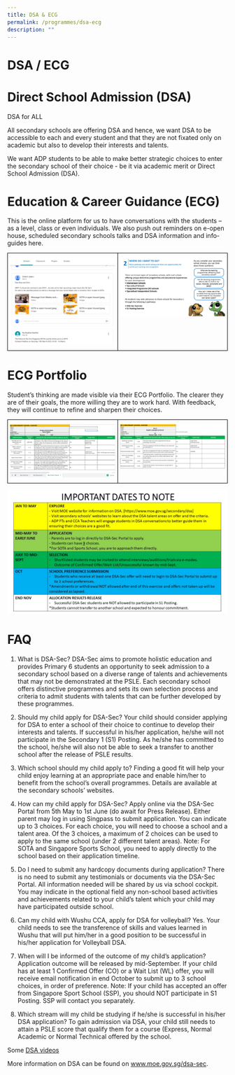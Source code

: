 ```yaml
---
title: DSA & ECG
permalink: /programmes/dsa-ecg
description: ""
---
```

# DSA / ECG
# Direct School Admission (DSA)

DSA for ALL

All secondary schools are offering DSA and hence, we want DSA to be accessible to each and every student and that they are not fixated only on academic but also to develop their interests and talents. 

We want ADP students to be able to make better strategic choices to enter the secondary school of their choice - be it via academic merit or Direct School Admission (DSA).

# Education & Career Guidance (ECG)
This is the online platform for us to have conversations with the students – as a level, class or even individuals. We also push out reminders on e-open house, scheduled secondary schools talks and DSA information and info-guides here.


<style type="text/css">
.tg  {border-collapse:collapse;border-spacing:0;}
.tg td{border-color:black;border-style:solid;border-width:1px;font-family:Arial, sans-serif;font-size:14px;
  overflow:hidden;padding:10px 5px;word-break:normal;}
.tg th{border-color:black;border-style:solid;border-width:1px;font-family:Arial, sans-serif;font-size:14px;
  font-weight:normal;overflow:hidden;padding:10px 5px;word-break:normal;}
.tg .tg-0lax{text-align:left;vertical-align:top}
</style>
<table class="tg">
<thead>
  <tr>
    <td class="tg-0lax"><img src="/images/ECG%20GC1.png"> </td>
    <td class="tg-0lax"><img src="/images/DSA.png"></td>
  </tr>
</thead>
</table>

# ECG Portfolio 
Student’s thinking are made visible via their ECG Portfolio. The clearer they are of their goals, the more willing they are to work hard. With feedback, they will continue to refine and sharpen their choices. 

<style type="text/css">
.tg  {border-collapse:collapse;border-spacing:0;}
.tg td{border-color:black;border-style:solid;border-width:1px;font-family:Arial, sans-serif;font-size:14px;
  overflow:hidden;padding:10px 5px;word-break:normal;}
.tg th{border-color:black;border-style:solid;border-width:1px;font-family:Arial, sans-serif;font-size:14px;
  font-weight:normal;overflow:hidden;padding:10px 5px;word-break:normal;}
.tg .tg-0lax{text-align:left;vertical-align:top}
</style>
<table class="tg">
<thead>
  <tr>
    <td class="tg-0lax"><img src="/images/adhinav%20portfolio.png"> </td>
    <td class="tg-0lax"><img src="/images/jassia%20portfolio.png"></td>
  </tr>
</thead>
</table>

![](/images/DSA%20Website.jpg)


# FAQ

1. What is DSA-Sec? 
		DSA-Sec aims to promote holistic education and provides Primary 6 students an opportunity to seek admission to a secondary school based on a diverse range of talents and achievements that may not be demonstrated at the PSLE. Each secondary school offers distinctive programmes and sets its own selection process and criteria to admit students with talents that can be further developed by these programmes. 

2. Should my child apply for DSA-Sec?
		Your child should consider applying for DSA to enter a school of their choice to continue to develop their interests and talents. If successful in his/her application, he/she will not participate in the Secondary 1 (S1) Posting. As he/she has committed to the school, he/she will also not be able to seek a transfer to another school after the release of PSLE results. 

3. Which school should my child apply to?
		Finding a good fit will help your child enjoy learning at an appropriate pace and enable him/her to benefit from the school’s overall programmes. Details are available at the secondary schools’ websites. 

4. How can my child apply for DSA-Sec? 
		Apply online via the DSA-Sec Portal from 5th May to 1st June (do await for Press Release).  Either parent may log in using Singpass to submit application. You can indicate up to 3 choices. For each choice, you will need to choose a school and a talent area. Of the 3 choices, a maximum of 2 choices can be used to apply to the same school (under 2 different talent areas). 
		Note: For SOTA and Singapore Sports School, you need to apply directly to the school based on their application timeline.

5. Do I need to submit any hardcopy documents during application?
		There is no need to submit any testimonials or documents via the DSA-Sec Portal. All information needed will be shared by us via school cockpit. You may indicate in the optional field any non-school based activities and achievements related to your child’s talent which your child may have participated outside school. 

6. Can my child with Wushu CCA, apply for DSA for volleyball?
		Yes. Your child needs to see the transference of skills and values learned in Wushu that will put him/her in a good position to be successful in his/her application for Volleyball DSA. 

7. When will I be informed of the outcome of my child’s application? 
		Application outcome will be released by mid-September. If your child has at least 1 Confirmed Offer (CO) or a Wait List (WL) offer, you will receive email notification in end October to submit up to 3 school choices, in order of preference. 
		Note: If your child has accepted an offer from Singapore Sport School (SSP), you should NOT participate in S1 Posting. SSP will contact you separately. 

8. Which stream will my child be studying if he/she is successful in his/her DSA application? 
		To gain admission via DSA, your child still needs to attain a PSLE score that qualify them for a course (Express, Normal Academic or Normal Technical offered by the school. 

Some [DSA videos](https://www.youtube.com/playlist?list=PLBArqKUr8vLVuSQc9LLTgRmo9zMx2krcC)

More information on DSA can be found on www.moe.gov.sg/dsa-sec.